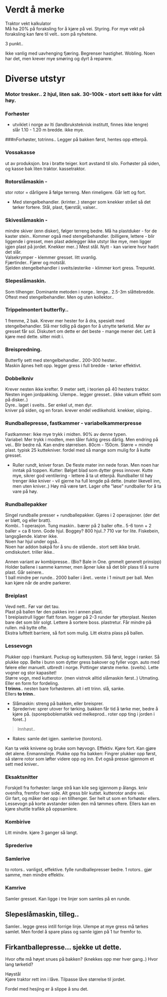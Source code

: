 # Verdt å merke
Traktor vekt kalkulator  
Må ha 20% på foraksling for å kjøre på vei. Styring.
For mye vekt på foraksling kan føre til velt.. som på nyhetene.

3 punkt.. 

Ikke vanlig med uavhenging fjæring. Begrenser hastighet. Wobling. Noen har det, men krever mye smøring og dyrt å reparere.

# Diverse utstyr

### Motor tresker..  2 hjul, liten sak. 30-100k - stort sett ikke for vått høy.

### Forhøster
- utviklet i norge av lti (landbruksteknisk institutt, finnes ikke lengre)  
slår 1.10 - 1.20 m bredde. ikke mye.  

###nForhøster, totrinns..  Legger på bakken først, hentes opp etterpå.

### Vossakasse
ut av produksjon. bra i bratte teiger. kort avstand til silo. Forhøster på siden, og kasse bak liten traktor. kassetraktor.

### Rotorslåmaskin - 
stor rotor = dårligere å følge terreng. Men rimeligere. Går lett og fort.
- Med stengelbehandler. (krinter..) stenger som knekker strået så det tørker fortere. Stål, plast, fjærstål, valser..

### Skiveslåmaskin - 
mindre skiver (enn disker), følger terreng bedre. Må ha plastduker - for de kaster stein.. Kommer også med stengelbehandler. (billigere, lettere - blir liggende i gresset, men plast ødelegger ikke utstyr like mye, men ligger igjen plast på jordet. Knekker mer..) Mest stål.
Nytt - kan variere hvor hadrt det slår.  
Valsekrymper - klemmer gresset. litt uvanlig.  
Fjærtinder.. Fjører og motstål.  
Sjelden stengelbehandler i sveits/østerike - klimmer kort gress.
Trepunkt.

### Slepeslåmaskin. 
Som tilhenger. Dominante metoden i norge.. lenge.. 2.5-3m slåttebredde. Oftest med stengelbehandler.
Men og uten kollektor..  

### Trippelmontert butterfly.. 
1 fremme, 2 bak.  Krever mer hester for å dra, spesielt med stengelbehandler.
Slå mer tidlig på dagen for å utnytte tørketid. Mer av gresset får sol. Diskutert om dette er det beste - mange mener det.
Lett å kjøre med dette. sitter midt i.

### Breispredning. 
Butterfly sett med stengelbehandler.. 200-300 hester..  
Maskin åpnes helt opp. legger gress i full bredde - tørker effektivt.  

### Dobbelkniv  
Krever nesten ikke krefter. 9 meter sett, i teorien på 40 hesters traktor. Nesten ingen jordpakking. Ulempe.. legger gresset.. (ikke vakum effekt som på disker..)  
Dyre.. laget i sveits.. Ser enkel ut, men dyr.  
kniver på siden, og en foran. krever endel vedlikehold. knekker, sliping..  

### Rundballepresse, fastkammer - variabelkammerpresse
Fastkammer: Ikke mye trykk i midten.  90% av denne typen.  
Variabel: Mer trykk i modten, men tåler fuktig gress dårlig. Men endring på vei.. Blir bedre nå.  Kan endre størrelsen. 80cm - 150cm. Større = mindre plast.
typisk 25 kuttekniver. fordel med så mange som mulig for å kutte gresset.  
- Ruller rundt, kniver foran.
De fleste mater inn nede foran. Men noen har inntak på toppen.
Kutter: Bølget blad som dytter gress innover. Kutte mye, sikrer god ventilering - lettere å ta ut etterpå.
Rundballer til høy trenger ikke kniver - vil gjerne ha full lengde på dette. (mater likevell inn, men uten kniver..) Høy må være tørt.
Lager ofte "løse" rundballer for å ta vare på høy.

### Rundballepakker
Singel rundballe presser + rundballepakker. Gjøres i 2 operasjoner. (der det er bløtt, og eller bratt).  
Kombi.. 1 operasjon.  Tung maskin.. bærer på 2 baller ofte.. 5-6 tonn + 2 baller = ca 8 tonn. Gode hjul. Boggey? 800 hjul..? 710 var for lite. Fiskebein, langsgående. klatrer ikke.  
Noen har hjul under også..  
Noen har addon bakpå for å snu de stående.. stort sett ikke brukt. omdiskutert. triller ikke..  

Annen variant av kombipresse.. (Bio? Bale in One. gmmelt generelt prinsipp)  Holder ballene i samme kammer, men åpner luke så det blir plass til å surre plast. Går seinere..  
1 ball mindre per runde.. 2000 baller i året.. vente i 1 minutt per ball.  Men kan kjøre når de andre parkerer.  

### Breiplast
Vevd nett.. Før var det tau.  
Plast på ballen før den pakkes inn i annen plast.  
1 breiplastrull ligger flatt foran. legger på 2-3 runder før ytterplast. Nesten bare det som blir solgt.  Lettere å sortere boss. plastretur.  Får mindre på rullen. må bytte ofte.  
Ekstra lufttett barriere, så fort som mulig. Litt ekstra plass på ballen.  

### Lessevogn
Plukker opp i framkant. Puckup og kuttesystem. Slå først, legge i ranker. Så plukke opp.
Belte i bunn som dytter gress bakover og fyller vogn. auto med følere eller manuelt. utbredt i norge. Pottinger største merke. (sveits). Lette vogner og stor kapasitet!  
Større vogn, med kutterotor. (men vistnok alltid slåmaskin først..) Utmating. Eller en form for fordeling.  
**1 trinns**.. nesten bare forhøsteren. alt i ett trinn. slå, sanke.  
Ellers **to trinn**..  
- Slåmaskin: streng på bakken, eller breisprer.  
- Sprederive: sprer utover for tørking. bakken får tid å tørke mer, bedre å kjøre på. (sporepboblematikk ved melkeprod.. roter opp ting i jorden i foret..)
> Innhøst..
- Rakes: samle det igjen. samlerive (torotors).

Kan ta vekk knivene og bruke som høyvogn.
Effektiv. Kjøre fort.  Kan gjøre det alene. Enmannslinje.
Plukke opp fra bakken: Fingrer plukker opp først, så større rotor som løfter videre opp og inn. Evt også presse igjennom et sett med kniver..  


### Eksaktsnitter 
Forskjell fra forhøster: lange strå kan kile seg igjennom p ålangs. kniv ovenifra, fremfor hver side. Alt gress blir kuttet. kutterotor andre vei.  
Gir fart, og måker det opp i en tillhenger. Ser helt ut som en forhøster ellers.  
Lessevogn på korte avstander siden den må tømmes oftere. Ellers kan en kjøre shuttle trafikk på oppsamlere.

### Kombirive
Litt mindre. kjøre 3 ganger så langt.

### Sprederive

### Samlerive
to rotors.. vanligst, effektive. fylle rundballepresser bedre.
1 rotors.. gjør samme, men mindre effektiv.

### Kamrive
Samler gresset.
Kan ligge i tre linjer som samles på en runde.  

## Slepeslåmaskin, tilleg..
Samler.. legge gress intill forrige linje. Ulempe at mye gress må tørkes samlet. Men fordel å spare plass og samle igjen på 1 tur fremfor to.  


## Firkantballepresse...  sjekke ut dette.

Hvor ofte må høyet snues på bakken? (knekkes opp mer hver gang..)
Hvor lang tørketid?  


Høystål  
Kjøre traktor rett inn i låve. Tilpasse låve størrelse til jordet.  

Fordel med hesjing er å slippe å snu det.  

